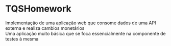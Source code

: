 # TQSHomework

Implementação de uma aplicação web que consome dados de uma API externa e realiza cambios monetários<br />
Uma aplicação muito básica que se foca essencialmente na componente de testes à mesma
